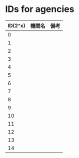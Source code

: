 # IDs for agencies

|ID(2^x)|機関名|備考|
|--|--|--|
|0|||
|1|||
|2|||
|3|||
|4|||
|5|||
|6|||
|7|||
|8|||
|9|||
|10|||
|11|||
|12|||
|13|||
|14|||
